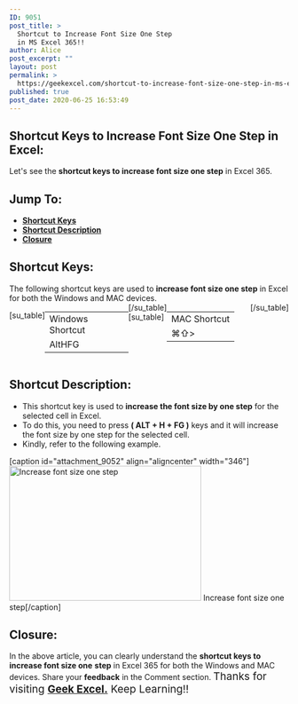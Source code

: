 ```yaml
---
ID: 9051
post_title: >
  Shortcut to Increase Font Size One Step
  in MS Excel 365!!
author: Alice
post_excerpt: ""
layout: post
permalink: >
  https://geekexcel.com/shortcut-to-increase-font-size-one-step-in-ms-excel-365/
published: true
post_date: 2020-06-25 16:53:49
---
```

<h2>Shortcut Keys to Increase Font Size One Step in Excel:</h2>
Let's see the <strong>shortcut keys to increase font size one step</strong> in Excel 365.
<h2>Jump To:</h2>
<ul>
 	<li><strong><a href="#1">Shortcut Keys</a></strong></li>
 	<li><strong><a href="#2">Shortcut Description</a></strong></li>
 	<li><strong><a href="#3">Closure</a></strong></li>
</ul>
<h2 id="1">Shortcut Keys:</h2>
The following shortcut keys are used to <strong>increase font size one step</strong> in Excel for both the Windows and MAC devices.
<div style="display: flex;">

[su_table]
<table>
<tbody>
<tr>
<td>Windows Shortcut</td>
</tr>
<tr>
<td style="display: flex;"><span class="key-flex"><span class="win-key"><span class="custom-span-key">Alt</span></span></span><span class="key-flex"><span class="win-key"><span class="custom-span-key">H</span></span></span><span class="key-flex"><span class="win-key"><span class="custom-span-key">FG</span></span></span></td>
</tr>
</tbody>
</table>
[/su_table]
[su_table]
<table style="float: right;">
<tbody>
<tr>
<td>MAC Shortcut</td>
</tr>
<tr>
<td style="display: flex;"><span class="key-flex"><span class="mac-key"><span class="custom-span-key">⌘</span></span></span><span class="key-flex"><span class="mac-key"><span class="custom-span-key">⇧</span></span></span><span class="key-flex"><span class="mac-key"><span class="custom-span-key">&gt;</span></span></span></td>
</tr>
</tbody>
</table>
[/su_table]

</div>
<h2 id="2">Shortcut Description:</h2>
<ul>
 	<li>This shortcut key is used to <strong>increase the font size by one step</strong> for the selected cell in Excel.</li>
 	<li>To do this, you need to press <strong>( ALT + H + FG )</strong> keys and it will increase the font size by one step for the selected cell.</li>
 	<li>Kindly, refer to the following example.</li>
</ul>
[caption id="attachment_9052" align="aligncenter" width="346"]<img class="size-full wp-image-9052" src="https://geekexcel.com/wp-content/uploads/2020/06/ezgif.com-optimize-45.gif" alt="Increase font size one step" width="346" height="243" /> Increase font size one step[/caption]
<h2 id="3">Closure:</h2>
In the above article, you can clearly understand the <strong>shortcut keys to increase font size one</strong> <strong>step</strong> in Excel 365 for both the Windows and MAC devices. Share your <strong>feedback</strong> in the Comment section. <span style="font-size: 19px;">Thanks for visiting <strong><a href="https://geekexcel.com/">Geek Excel.</a></strong> Keep Learning!!</span>